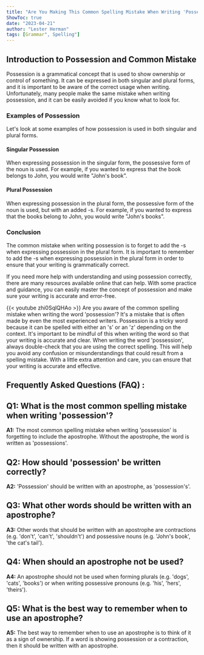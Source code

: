```yaml
---
title: "Are You Making This Common Spelling Mistake When Writing 'Possession'? Find Out Now!"
ShowToc: true 
date: "2023-04-21"
author: "Lester Herman" 
tags: [Grammar", Spelling"]
---
```

## Introduction to Possession and Common Mistake

Possession is a grammatical concept that is used to show ownership or control of something. It can be expressed in both singular and plural forms, and it is important to be aware of the correct usage when writing. Unfortunately, many people make the same mistake when writing possession, and it can be easily avoided if you know what to look for.

### Examples of Possession

Let's look at some examples of how possession is used in both singular and plural forms.

#### Singular Possession

When expressing possession in the singular form, the possessive form of the noun is used. For example, if you wanted to express that the book belongs to John, you would write "John's book".

#### Plural Possession

When expressing possession in the plural form, the possessive form of the noun is used, but with an added -s. For example, if you wanted to express that the books belong to John, you would write "John's books".

### Conclusion

The common mistake when writing possession is to forget to add the -s when expressing possession in the plural form. It is important to remember to add the -s when expressing possession in the plural form in order to ensure that your writing is grammatically correct.

If you need more help with understanding and using possession correctly, there are many resources available online that can help. With some practice and guidance, you can easily master the concept of possession and make sure your writing is accurate and error-free.

{{< youtube zhi0SqlQHAo >}} 
Are you aware of the common spelling mistake when writing the word 'possession'? It's a mistake that is often made by even the most experienced writers. Possession is a tricky word because it can be spelled with either an 's' or an 'z' depending on the context. It's important to be mindful of this when writing the word so that your writing is accurate and clear. When writing the word 'possession', always double-check that you are using the correct spelling. This will help you avoid any confusion or misunderstandings that could result from a spelling mistake. With a little extra attention and care, you can ensure that your writing is accurate and effective.

## Frequently Asked Questions (FAQ) :
## Q1: What is the most common spelling mistake when writing 'possession'?

**A1:** The most common spelling mistake when writing 'possession' is forgetting to include the apostrophe. Without the apostrophe, the word is written as 'possessions'.

## Q2: How should 'possession' be written correctly?

**A2:** 'Possession' should be written with an apostrophe, as 'possession's'.

## Q3: What other words should be written with an apostrophe?

**A3:** Other words that should be written with an apostrophe are contractions (e.g. 'don't', 'can't', 'shouldn't') and possessive nouns (e.g. 'John's book', 'the cat's tail').

## Q4: When should an apostrophe not be used?

**A4:** An apostrophe should not be used when forming plurals (e.g. 'dogs', 'cats', 'books') or when writing possessive pronouns (e.g. 'his', 'hers', 'theirs').

## Q5: What is the best way to remember when to use an apostrophe?

**A5:** The best way to remember when to use an apostrophe is to think of it as a sign of ownership. If a word is showing possession or a contraction, then it should be written with an apostrophe.





